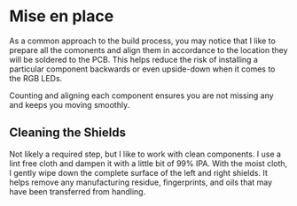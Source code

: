 # Mise en place
As a common approach to the build process, you may notice that I like to prepare all the comonents and align them in accordance to the location they will be soldered to the PCB.  This helps reduce the risk of installing a particular component backwards or even upside-down when it comes to the RGB LEDs.

Counting and aligning each component ensures you are not missing any and keeps you moving smoothly.

## Cleaning the Shields
Not likely a required step, but I like to work with clean components.  I use a lint free cloth and dampen it with a little bit of 99% IPA.  With the moist cloth, I gently wipe down the complete surface of the left and right shields.  It helps remove any manufacturing residue, fingerprints, and oils that may have been transferred from handling.
